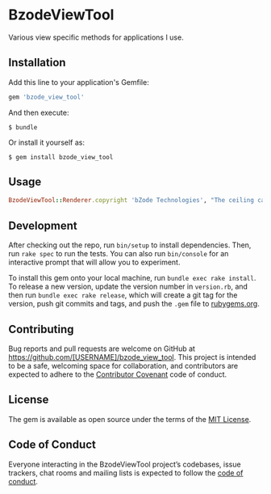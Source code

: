# BzodeViewTool

Various view specific methods for applications I use.

## Installation

Add this line to your application's Gemfile:

```ruby
gem 'bzode_view_tool'
```

And then execute:

    $ bundle

Or install it yourself as:

    $ gem install bzode_view_tool

## Usage

```ruby
BzodeViewTool::Renderer.copyright 'bZode Technologies', "The ceiling can't hold us, so please don't take my content"
```

## Development

After checking out the repo, run `bin/setup` to install dependencies. Then, run `rake spec` to run the tests. You can also run `bin/console` for an interactive prompt that will allow you to experiment.

To install this gem onto your local machine, run `bundle exec rake install`. To release a new version, update the version number in `version.rb`, and then run `bundle exec rake release`, which will create a git tag for the version, push git commits and tags, and push the `.gem` file to [rubygems.org](https://rubygems.org).

## Contributing

Bug reports and pull requests are welcome on GitHub at https://github.com/[USERNAME]/bzode_view_tool. This project is intended to be a safe, welcoming space for collaboration, and contributors are expected to adhere to the [Contributor Covenant](http://contributor-covenant.org) code of conduct.

## License

The gem is available as open source under the terms of the [MIT License](http://opensource.org/licenses/MIT).

## Code of Conduct

Everyone interacting in the BzodeViewTool project’s codebases, issue trackers, chat rooms and mailing lists is expected to follow the [code of conduct](https://github.com/[USERNAME]/bzode_view_tool/blob/master/CODE_OF_CONDUCT.md).
